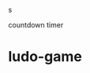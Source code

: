 




























































s




countdown timer






















# ludo-game

















